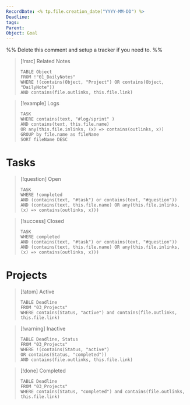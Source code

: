 ```yaml
---
RecordDate: <% tp.file.creation_date("YYYY-MM-DD") %>
Deadline: 
tags: 
Parent: 
Object: Goal
---
```

%% Delete this comment and setup a tracker if you need to. %%

>[!rsrc]  Related Notes
>```dataview
>TABLE Object
>FROM !"01_DailyNotes"
>WHERE !(contains(Object, "Project") OR contains(Object, "DailyNote"))
>AND contains(file.outlinks, this.file.link)

> [!example] Logs
> ```dataview
> TASK
>WHERE contains(text, "#log/sprint" )
>AND contains(text, this.file.name)
>OR any(this.file.inlinks, (x) => contains(outlinks, x))
>GROUP by file.name as fileName
>SORT fileName DESC

# Tasks

>[!question] Open
>```dataview
>TASK
>WHERE !completed
>AND (contains(text, "#task") or contains(text, "#question"))
>AND (contains(text, this.file.name) OR any(this.file.inlinks, (x) => contains(outlinks, x)))

>[!success] Closed
>```dataview
>TASK
>WHERE completed
>AND (contains(text, "#task") or contains(text, "#question"))
>AND (contains(text, this.file.name) OR any(this.file.inlinks, (x) => contains(outlinks, x)))

# Projects

> [!atom] Active
> ```dataview
> TABLE Deadline
> FROM "03_Projects"
> WHERE contains(Status, "active") and contains(file.outlinks, this.file.link)

> [!warning] Inactive
> ```dataview
> TABLE Deadline, Status
> FROM "03_Projects"
> WHERE !(contains(Status, "active")
> OR contains(Status, "completed"))
> AND contains(file.outlinks, this.file.link)

> [!done] Completed
> ```dataview
> TABLE Deadline
> FROM "03_Projects"
> WHERE contains(Status, "completed") and contains(file.outlinks, this.file.link)